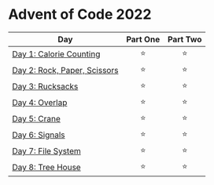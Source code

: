 # Advent of Code 2022

| Day  | Part One | Part Two |
|---|:---:|:---:|
| [Day 1: Calorie Counting](https://github.com/Tim-Erwin/adventofcode-2022/tree/main/python/day01)| ⭐ | ⭐ |
| [Day 2: Rock, Paper, Scissors](https://github.com/Tim-Erwin/adventofcode-2022/tree/main/python/day02)| ⭐ | ⭐ |
| [Day 3: Rucksacks](https://github.com/Tim-Erwin/adventofcode-2022/tree/main/python/day03)| ⭐ | ⭐ |
| [Day 4: Overlap](https://github.com/Tim-Erwin/adventofcode-2022/tree/main/python/day04)| ⭐ | ⭐ |
| [Day 5: Crane](https://github.com/Tim-Erwin/adventofcode-2022/tree/main/python/day05)| ⭐ | ⭐ |
| [Day 6: Signals](https://github.com/Tim-Erwin/adventofcode-2022/tree/main/python/day06)| ⭐ | ⭐ |
| [Day 7: File System](https://github.com/Tim-Erwin/adventofcode-2022/tree/main/python/day07)| ⭐ | ⭐ |
| [Day 8: Tree House](https://github.com/Tim-Erwin/adventofcode-2022/tree/main/python/day08)| ⭐ | ⭐ |
